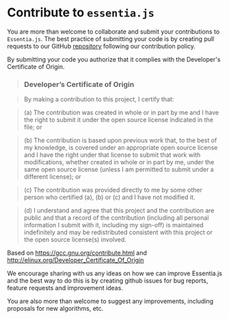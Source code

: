 # Contribute to `essentia.js`

You are more than welcome to collaborate and submit your contributions to `Essentia.js`. The best practice of submitting your code is by creating pull requests to our GitHub [repository](https://github.com/MTG/essentia.js) following our contribution policy. 

By submitting your code you authorize that it complies with the Developer's Certificate of Origin.

> ### Developer’s Certificate of Origin

> By making a contribution to this project, I certify that:

> (a) The contribution was created in whole or in part by me and I have the right to submit it under the open source license indicated in the file; or

> (b) The contribution is based upon previous work that, to the best of my knowledge, is covered under an appropriate open source license and I have the right under that license to submit that work with modifications, whether created in whole or in part by me, under the same open source license (unless I am permitted to submit under a different license); or

> (c) The contribution was provided directly to me by some other person who certified (a), (b) or (c) and I have not modified it.

> (d) I understand and agree that this project and the contribution are public and that a record of the contribution (including all personal information I submit with it, including my sign-off) is maintained indefinitely and may be redistributed consistent with this project or the open source license(s) involved.

Based on https://gcc.gnu.org/contribute.html and http://elinux.org/Developer_Certificate_Of_Origin

We encourage sharing with us any ideas on how we can improve Essentia.js and the best way to do this is by creating github issues for bug reports, feature requests and improvement ideas.

You are also more than welcome to suggest any improvements, including proposals for new algorithms, etc.
